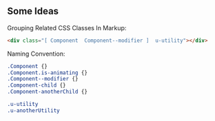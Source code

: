 

## Some Ideas

Grouping Related CSS Classes In Markup:
```html
<div class="[ Component  Component--modifier ]  u-utility"></div>
```

Naming Convention:
```css
.Component {}
.Component.is-animating {}
.Component--modifier {}
.Component-child {}
.Component-anotherChild {}

.u-utility
.u-anotherUtility
```
